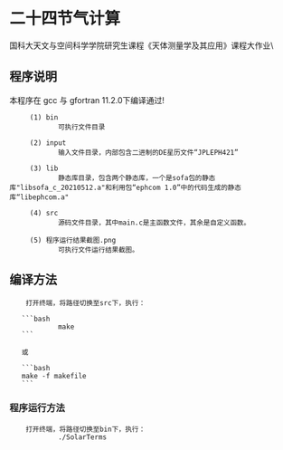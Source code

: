 # 二十四节气计算

国科大天文与空间科学学院研究生课程《天体测量学及其应用》课程大作业\

## 程序说明

本程序在 gcc 与 gfortran 11.2.0下编译通过!

         (1) bin
                可执行文件目录

         (2) input
                输入文件目录，内部包含二进制的DE星历文件“JPLEPH421”

         (3) lib
                静态库目录，包含两个静态库，一个是sofa包的静态库"libsofa_c_20210512.a"和利用包“ephcom 1.0”中的代码生成的静态库“libephcom.a"

         (4) src
                源码文件目录，其中main.c是主函数文件，其余是自定义函数。

         (5) 程序运行结果截图.png
                可执行文件运行结果截图。

## 编译方法

        打开终端，将路径切换至src下，执行：

       ```bash
                make    
       ```

       或 
          
       ```bash
       make -f makefile
       ```


### 程序运行方法
        打开终端，将路径切换至bin下，执行：
                ./SolarTerms
